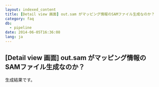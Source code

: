 ```yaml
---
layout: indexed_content
title: [Detail view 画面] out.sam がマッピング情報のSAMファイル生成なのか？
category: faq
db:
  - pipeline
date: 2014-06-05T16:36:08
lang: ja
---
```


## [Detail view 画面] out.sam がマッピング情報のSAMファイル生成なのか？

生成結果です。